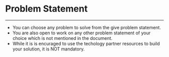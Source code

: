 # Problem Statement

***

- You can choose any problem to solve from the give problem statement.
- You are also open to work on any other problem statement of your choice which is not mentioned in the document.
- While it is is encuraged to use the techology partner resources to build your solution, it is NOT mandatory. 